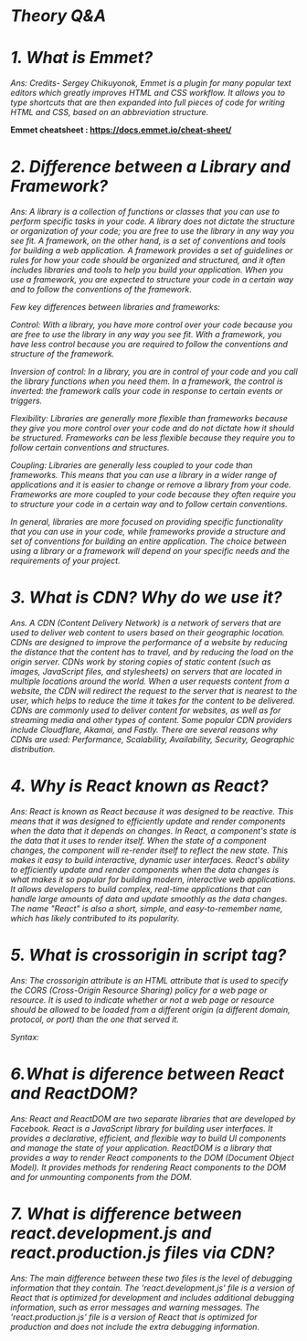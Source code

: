 # ***Theory Q&A***

# ***1. What is Emmet?***

*Ans: Credits- Sergey Chikuyonok, Emmet is a plugin for many popular text editors which greatly improves HTML and CSS workflow. It allows you to type shortcuts that are then expanded into full pieces of code for writing HTML and CSS, based on an abbreviation structure.*

**Emmet cheatsheet : https://docs.emmet.io/cheat-sheet/**

# ***2. Difference between a Library and Framework?***

*Ans: A library is a collection of functions or classes that you can use to perform specific tasks in your code. A library does not dictate the structure or organization of your code; you are free to use the library in any way you see fit.*
*A framework, on the other hand, is a set of conventions and tools for building a web application. A framework provides a set of guidelines or rules for how your code should be organized and structured, and it often includes libraries and tools to help you build your application. When you use a framework, you are expected to structure your code in a certain way and to follow the conventions of the framework.*

*Few key differences between libraries and frameworks:*

*Control: With a library, you have more control over your code because you are free to use the library in any way you see fit. With a framework, you have less control because you are required to follow the conventions and structure of the framework.*

*Inversion of control: In a library, you are in control of your code and you call the library functions when you need them. In a framework, the control is inverted: the framework calls your code in response to certain events or triggers.*

*Flexibility: Libraries are generally more flexible than frameworks because they give you more control over your code and do not dictate how it should be structured. Frameworks can be less flexible because they require you to follow certain conventions and structures.*

*Coupling: Libraries are generally less coupled to your code than frameworks. This means that you can use a library in a wider range of applications and it is easier to change or remove a library from your code. Frameworks are more coupled to your code because they often require you to structure your code in a certain way and to follow certain conventions.*

*In general, libraries are more focused on providing specific functionality that you can use in your code, while frameworks provide a structure and set of conventions for building an entire application. The choice between using a library or a framework will depend on your specific needs and the requirements of your project.*

# ***3. What is CDN? Why do we use it?***

*Ans. A CDN (Content Delivery Network) is a network of servers that are used to deliver web content to users based on their geographic location. CDNs are designed to improve the performance of a website by reducing the distance that the content has to travel, and by reducing the load on the origin server. CDNs work by storing copies of static content (such as images, JavaScript files, and stylesheets) on servers that are located in multiple locations around the world. When a user requests content from a website, the CDN will redirect the request to the server that is nearest to the user, which helps to reduce the time it takes for the content to be delivered. CDNs are commonly used to deliver content for websites, as well as for streaming media and other types of content. Some popular CDN providers include Cloudflare, Akamai, and Fastly.*
*There are several reasons why CDNs are used: Performance, Scalability, Availability, Security, Geographic distribution.*

# ***4. Why is React known as React?***

*Ans: React is known as React because it was designed to be reactive. This means that it was designed to efficiently update and render components when the data that it depends on changes. In React, a component's state is the data that it uses to render itself. When the state of a component changes, the component will re-render itself to reflect the new state. This makes it easy to build interactive, dynamic user interfaces. React's ability to efficiently update and render components when the data changes is what makes it so popular for building modern, interactive web applications. It allows developers to build complex, real-time applications that can handle large amounts of data and update smoothly as the data changes. The name "React" is also a short, simple, and easy-to-remember name, which has likely contributed to its popularity.*

# ***5. What is crossorigin in script tag?***
*Ans: The crossorigin attribute is an HTML attribute that is used to specify the CORS (Cross-Origin Resource Sharing) policy for a web page or resource. It is used to indicate whether or not a web page or resource should be allowed to be loaded from a different origin (a different domain, protocol, or port) than the one that served it.*

*Syntax:* 
><script src="https://other-domain.com/script.js" crossorigin="anonymous"></script>

# ***6.What is diference between React and ReactDOM?***
*Ans: React and ReactDOM are two separate libraries that are developed by Facebook. React is a JavaScript library for building user interfaces. It provides a declarative, efficient, and flexible way to build UI components and manage the state of your application. ReactDOM is a library that provides a way to render React components to the DOM (Document Object Model). It provides methods for rendering React components to the DOM and for unmounting components from the DOM.*

# ***7. What is difference between react.development.js and react.production.js files via CDN?***
*Ans: The main difference between these two files is the level of debugging information that they contain. The 'react.development.js' file is a version of React that is optimized for development and includes additional debugging information, such as error messages and warning messages. The 'react.production.js' file is a version of React that is optimized for production and does not include the extra debugging information.*

